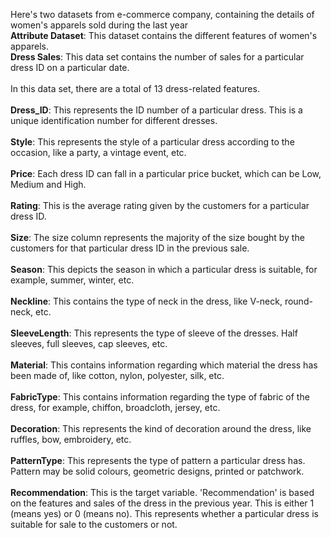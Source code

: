 Here's two datasets from e-commerce company, containing the details of women's apparels sold during the last year<br>
<b>Attribute Dataset</b>: This dataset contains the different features of women's apparels.<br>
<b>Dress Sales</b>: This data set contains the number of sales for a particular dress ID on a particular date.
<br><br>
In this data set, there are a total of 13 dress-related features. <br>
<br>
<b>Dress_ID</b>: This represents the ID number of a particular dress. This is a unique identification number for different dresses.
<br><br>
<b>Style</b>: This represents the style of a particular dress according to the occasion, like a party, a vintage event, etc.
<br><br>
<b>Price</b>: Each dress ID can fall in a particular price bucket, which can be Low, Medium and High.
<br><br>
<b>Rating</b>: This is the average rating given by the customers for a particular dress ID.
<br><br>
<b>Size</b>: The size column represents the majority of the size bought by the customers for that particular dress ID in the previous sale.
<br><br>
<b>Season</b>: This depicts the season in which a particular dress is suitable, for example, summer, winter, etc.
<br><br>
<b>Neckline</b>: This contains the type of neck in the dress, like V-neck, round-neck, etc.
<br><br>
<b>SleeveLength</b>: This represents the type of sleeve of the dresses. Half sleeves, full sleeves, cap sleeves, etc.
<br><br>
<b>Material</b>: This contains information regarding which material the dress has been made of, like cotton, nylon, polyester, silk, etc.
<br><br>
<b>FabricType</b>: This contains information regarding the type of fabric of the dress, for example, chiffon, broadcloth, jersey, etc.
<br><br>
<b>Decoration</b>: This represents the kind of decoration around the dress, like ruffles, bow, embroidery, etc.
<br><br>
<b>PatternType</b>: This represents the type of pattern a particular dress has. Pattern may be solid colours, geometric designs, printed or patchwork.
<br><br>
<b>Recommendation</b>: This is the target variable. 'Recommendation' is based on the features and sales of the dress in the previous year. This is either 1 (means yes) or 0 (means no). This represents whether a particular dress is suitable for sale to the customers or not. 
